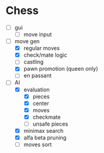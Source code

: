 # Chess

- [ ] gui
  - [ ] move input
- [ ] move gen
  - [x] regular moves
  - [x] check/mate logic
  - [ ] castling
  - [x] pawn promotion (queen only)
  - [ ] en passant
- [ ] AI
  - [x] evaluation
    - [x] pieces
	- [x] center
	- [x] moves
	- [x] checkmate
	- [ ] unsafe pieces
  - [x] minimax search
  - [x] alfa beta pruning
  - [ ] moves sort
